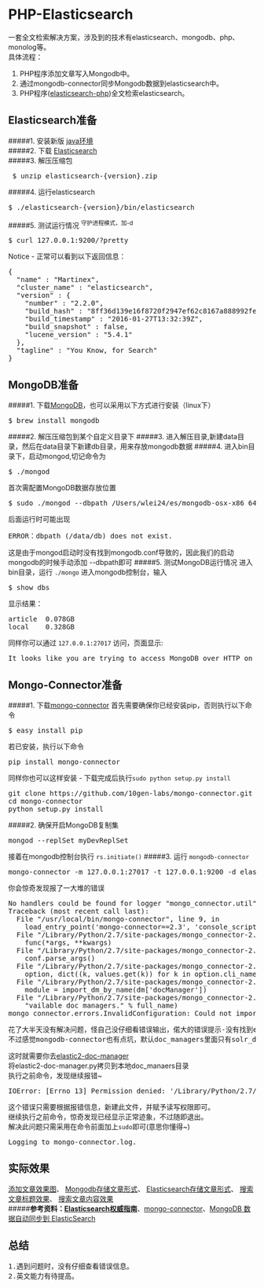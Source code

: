 # PHP-Elasticsearch
一套全文检索解决方案，涉及到的技术有elasticsearch、mongodb、php、monolog等。<br/>
具体流程：<br/>
1. PHP程序添加文章写入Mongodb中。<br/>
2. 通过mongodb-connector同步Mongodb数据到elasticsearch中。<br/>
3. PHP程序([elasticsearch-php](https://github.com/elastic/elasticsearch-php))全文检索elasticsearch。<br/>
## Elasticsearch准备
#####1. 安装新版 <a href="http://www.java.com" target="_blank">java环境</a><br/>
#####2. 下载 <a href="http://www.elasticsearch.org/download" target="_blank">Elasticsearch</a><br/>
#####3. 解压压缩包
<pre> $ unzip elasticsearch-{version}.zip</pre>
#####4. 运行elasticsearch
<pre>$ ./elasticsearch-{version}/bin/elasticsearch</pre>
#####5. 测试运行情况  <sup>守护进程模式，加-d</sup>
<pre>$ curl 127.0.0.1:9200/?pretty</pre>
Notice - 正常可以看到以下返回信息：
<pre>
{
  "name" : "Martinex",
  "cluster_name" : "elasticsearch",
  "version" : {
    "number" : "2.2.0",
    "build_hash" : "8ff36d139e16f8720f2947ef62c8167a888992fe",
    "build_timestamp" : "2016-01-27T13:32:39Z",
    "build_snapshot" : false,
    "lucene_version" : "5.4.1"
  },
  "tagline" : "You Know, for Search"
}
</pre>
## MongoDB准备
#####1. 下载[MongoDB](http://www.mongodb.org/downloads)，也可以采用以下方式进行安装（linux下）
<pre>$ brew install mongodb</pre>
#####2. 解压压缩包到某个自定义目录下
#####3. 进入解压目录,新建data目录，然后在data目录下新建db目录，用来存放mongodb数据
#####4. 进入bin目录下，启动mongod,切记命令为
<pre>$ ./mongod</pre>
首次需配置MongoDB数据存放位置
<pre>$ sudo ./mongod --dbpath /Users/wlei24/es/mongodb-osx-x86_64-3.0.0/data/db/</pre>
后面运行时可能出现
<pre>ERROR：dbpath (/data/db) does not exist.</pre>
这是由于mongod启动时没有找到mongodb.conf导致的，因此我们的启动mongodb的时候手动添加 --dbpath即可
#####5. 测试MongoDB运行情况
进入bin目录，运行 `./mongo` 进入mongodb控制台，输入
<pre>$ show dbs</pre>
显示结果：
<pre>
article  0.078GB
local    0.328GB
</pre>
同样你可以通过 `127.0.0.1:27017` 访问，页面显示:
<pre>It looks like you are trying to access MongoDB over HTTP on the native driver port.</pre>
## Mongo-Connector准备
#####1. 下载[mongo-connector](https://github.com/mongodb-labs/mongo-connector)
首先需要确保你已经安装pip，否则执行以下命令
<pre>$ easy_install pip</pre>
若已安装，执行以下命令
<pre>pip install mongo-connector</pre>
同样你也可以这样安装 - 下载完成后执行`sudo python setup.py install`
<pre>
git clone https://github.com/10gen-labs/mongo-connector.git
cd mongo-connector
python setup.py install
</pre>
#####2. 确保开启MongoDB复制集
<pre>
mongod --replSet myDevReplSet
</pre>
接着在mongodb控制台执行 `rs.initiate()`
#####3. 运行 `mongodb-connector`
<pre>mongo-connector -m 127.0.0.1:27017 -t 127.0.0.1:9200 -d elastic_doc_manager</pre>
你会惊奇发现报了一大堆的错误
<pre>
No handlers could be found for logger "mongo_connector.util"
Traceback (most recent call last):
  File "/usr/local/bin/mongo-connector", line 9, in <module>
    load_entry_point('mongo-connector==2.3', 'console_scripts', 'mongo-connector')()
  File "/Library/Python/2.7/site-packages/mongo_connector-2.3-py2.7.egg/mongo_connector/util.py", line 85, in wrapped
    func(*args, **kwargs)
  File "/Library/Python/2.7/site-packages/mongo_connector-2.3-py2.7.egg/mongo_connector/connector.py", line 1041, in main
    conf.parse_args()
  File "/Library/Python/2.7/site-packages/mongo_connector-2.3-py2.7.egg/mongo_connector/config.py", line 118, in parse_args
    option, dict((k, values.get(k)) for k in option.cli_names))
  File "/Library/Python/2.7/site-packages/mongo_connector-2.3-py2.7.egg/mongo_connector/connector.py", line 824, in apply_doc_managers
    module = import_dm_by_name(dm['docManager'])
  File "/Library/Python/2.7/site-packages/mongo_connector-2.3-py2.7.egg/mongo_connector/connector.py", line 814, in import_dm_by_name
    "vailable doc managers." % full_name)
mongo_connector.errors.InvalidConfiguration: Could not import mongo_connector.doc_managers.elastic_doc_manager. It could be that this doc manager has been moved out of this project and is maintained elsewhere. Make sure that you have the doc manager installed alongside mongo-connector. Check the README for a list of available doc managers.
</pre>
<pre>
花了大半天没有解决问题，怪自己没仔细看错误输出，偌大的错误提示-没有找到elastic_doc_manager
不过感觉mongodb-connector也有点坑，默认doc_managers里面只有solr_doc_manageir
</pre>
这时就需要你去[elastic2-doc-manager](https://github.com/mongodb-labs/elastic2-doc-manager)<br/>
将elastic2-doc-manager.py拷贝到本地doc_manaers目录<br/>
执行之前命令，发现继续报错~
<pre>
IOError: [Errno 13] Permission denied: '/Library/Python/2.7/site-packages/mongo_connector-2.3-py2.7.egg/mongo_connector/doc_managers/mongo-connector.log'
</pre>
这个错误只需要根据报错信息，新建此文件，并赋予读写权限即可。<br/>
继续执行之前命令，惊奇发现已经显示正常迹象，不过随即退出。<br/>
解决此问题只需采用在命令前面加上`sudo`即可(意思你懂得~)
<pre>Logging to mongo-connector.log.</pre>

## 实际效果
[添加文章效果图](https://github.com/wlei24/PHP-Elasticsearch/blob/master/lib/images/es.png)、
[Mongodb存储文章形式](https://github.com/wlei24/PHP-Elasticsearch/blob/master/lib/images/es-4.png)、
[Elasticsearch存储文章形式](https://github.com/wlei24/PHP-Elasticsearch/blob/master/lib/images/es-3.png)、
[搜索文章标题效果](https://github.com/wlei24/PHP-Elasticsearch/blob/master/lib/images/es-1.png)、
[搜索文章内容效果](https://github.com/wlei24/PHP-Elasticsearch/blob/master/lib/images/es-2.png)
<br/>
#####<b>参考资料：<a href="https://www.gitbook.com/book/looly/elasticsearch-the-definitive-guide-cn/details" target="_blank">Elasticsearch权威指南</a></b>、[mongo-connector](https://github.com/mongodb-labs/mongo-connector/blob/master/README.rst)、[MongoDB 数据自动同步到 ElasticSearch](https://segmentfault.com/a/1190000003773614)

## 总结
<pre>
1.遇到问题时，没有仔细查看错误信息。
2.英文能力有待提高。
</pre>
